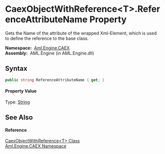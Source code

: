CaexObjectWithReference&lt;T>.ReferenceAttributeName Property
=============================================================
Gets the Name of the attribute of the wrapped Xml-Element, which is used to define the reference to the base class.

  **Namespace:**  [Aml.Engine.CAEX][1]  
  **Assembly:**  AML.Engine (in AML.Engine.dll)

Syntax
------

```csharp
public string ReferenceAttributeName { get; }
```

#### Property Value
Type: [String][2]

See Also
--------

#### Reference
[CaexObjectWithReference&lt;T> Class][3]  
[Aml.Engine.CAEX Namespace][1]  

[1]: ../README.md
[2]: https://docs.microsoft.com/dotnet/api/system.string
[3]: README.md
[4]: https://www.automationml.org
[5]: ../../icons/logoShade.png